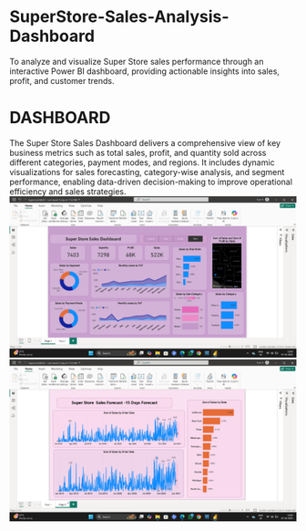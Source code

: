 # SuperStore-Sales-Analysis-Dashboard
To analyze and visualize Super Store sales performance through an interactive Power BI dashboard, providing actionable insights into sales, profit, and customer trends.

# DASHBOARD
The Super Store Sales Dashboard delivers a comprehensive view of key business metrics such as total sales, profit, and quantity sold across different categories, payment modes, and regions. It includes dynamic visualizations for sales forecasting, category-wise analysis, and segment performance, enabling data-driven decision-making to improve operational efficiency and sales strategies.
![image alt](https://github.com/haritha090/SuperStore-Sales-Analysis-Dashboard/blob/main/Screenshot%20(141).png?raw=true)
![image alt](https://github.com/haritha090/SuperStore-Sales-Analysis-Dashboard/blob/main/Screenshot%20(142).png?raw=true)
